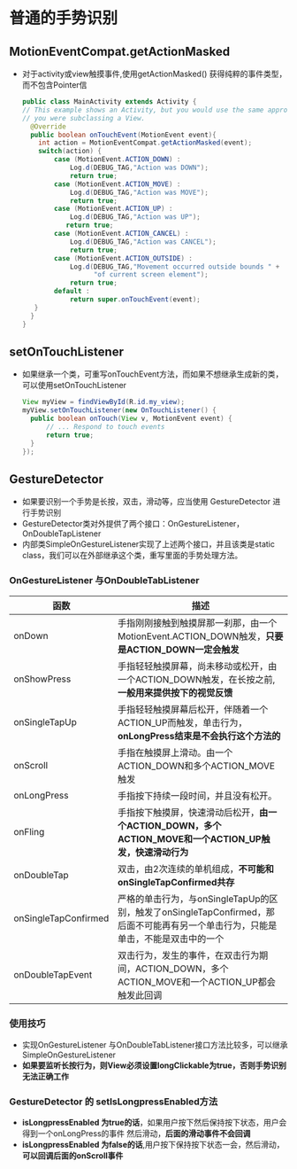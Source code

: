 # 普通的手势识别

## MotionEventCompat.getActionMasked

- 对于activity或view触摸事件,使用getActionMasked() 获得纯粹的事件类型，而不包含Pointer信

  ```java
  public class MainActivity extends Activity {
  // This example shows an Activity, but you would use the same approach if
  // you were subclassing a View.
    @Override
    public boolean onTouchEvent(MotionEvent event){
      int action = MotionEventCompat.getActionMasked(event);
      switch(action) {
          case (MotionEvent.ACTION_DOWN) :
              Log.d(DEBUG_TAG,"Action was DOWN");
              return true;
          case (MotionEvent.ACTION_MOVE) :
              Log.d(DEBUG_TAG,"Action was MOVE");
              return true;
          case (MotionEvent.ACTION_UP) :
              Log.d(DEBUG_TAG,"Action was UP");
             return true;
          case (MotionEvent.ACTION_CANCEL) :
              Log.d(DEBUG_TAG,"Action was CANCEL");
              return true;
          case (MotionEvent.ACTION_OUTSIDE) :
              Log.d(DEBUG_TAG,"Movement occurred outside bounds " +
                    "of current screen element");
              return true;
          default :
              return super.onTouchEvent(event);
     }
    }
  }
  ```

## setOnTouchListener

- 如果继承一个类，可重写onTouchEvent方法，而如果不想继承生成新的类，可以使用setOnTouchListener

  ```java
  View myView = findViewById(R.id.my_view);
  myView.setOnTouchListener(new OnTouchListener() {
    public boolean onTouch(View v, MotionEvent event) {
        // ... Respond to touch events
        return true;
    }
  });
  ```

## GestureDetector

- 如果要识别一个手势是长按，双击，滑动等，应当使用 GestureDetector 进行手势识别
- GestureDetector类对外提供了两个接口：OnGestureListener，OnDoubleTapListener
- 内部类SimpleOnGestureListener实现了上述两个接口，并且该类是static class，我们可以在外部继承这个类，重写里面的手势处理方法。

### OnGestureListener 与OnDoubleTabListener

函数                   | 描述
---------------------|-----------------------------------------------------------
onDown               | 手指刚刚接触到触摸屏那一刹那，由一个MotionEvent.ACTION_DOWN触发，**只要是ACTION_DOWN一定会触发**
onShowPress          | 手指轻轻触摸屏幕，尚未移动或松开，由一个ACTION_DOWN触发，在长按之前,**一般用来提供按下的视觉反馈**
onSingleTapUp        | 手指轻轻触摸屏幕后松开，伴随着一个ACTION_UP而触发，单击行为，**onLongPress结束是不会执行这个方法的**
onScroll             | 手指在触摸屏上滑动。由一个ACTION_DOWN和多个ACTION_MOVE触发
onLongPress          | 手指按下持续一段时间，并且没有松开。
onFling          | 手指按下触摸屏，快速滑动后松开，**由一个ACTION_DOWN，多个ACTION_MOVE和一个ACTION_UP触发，快速滑动行为**
onDoubleTap          | 双击，由2次连续的单机组成，**不可能和onSingleTapConfirmed共存**
onSingleTapConfirmed | 严格的单击行为，与onSingleTapUp的区别，触发了onSingleTapConfirmed，那后面不可能再有另一个单击行为，只能是单击，不能是双击中的一个
onDoubleTapEvent     | 双击行为，发生的事件，在双击行为期间，ACTION_DOWN，多个ACTION_MOVE和一个ACTION_UP都会触发此回调

### 使用技巧

- 实现OnGestureListener 与OnDoubleTabListener接口方法比较多，可以继承SimpleOnGestureListener
- **如果要监听长按行为，则View必须设置longClickable为true，否则手势识别无法正确工作**

### GestureDetector 的 setIsLongpressEnabled方法

- **isLongpressEnabled 为true的话**，如果用户按下然后保持按下状态，用户会得到一个onLongPress的事件
 然后滑动，**后面的滑动事件不会回调**
- **isLongpressEnabled 为false的话**,用户按下保持按下状态一会，然后滑动，**可以回调后面的onScroll事件**

